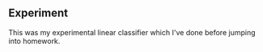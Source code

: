 ## Experiment

This was my experimental linear classifier which I've done before jumping into homework.
